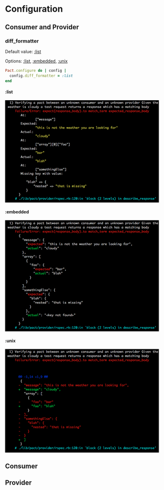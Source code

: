 # Configuration

## Consumer and Provider

### diff_formatter

Default value: [:list](#list)

Options: [:list](#list), [:embedded](#embedded), [:unix](#unix) 

```ruby
Pact.configure do | config |
  config.diff_formatter = :list
end

```

#### :list

<img src="diff_formatter_list.png" width="700">

#### :embedded

<img src="diff_formatter_embedded.png" width="700">

#### :unix
<img src="diff_formatter_unix.png" width="700">

## Consumer


## Provider
